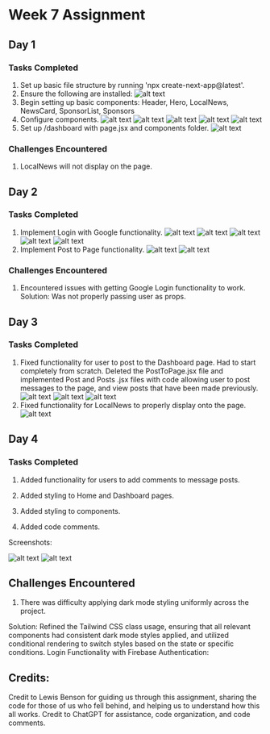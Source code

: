 # Week 7 Assignment

## Day 1

### Tasks Completed

1. Set up basic file structure by running 'npx create-next-app@latest'.
2. Ensure the following are installed:
   ![alt text](image.png)
3. Begin setting up basic components: Header, Hero, LocalNews, NewsCard, SponsorList, Sponsors
4. Configure components.
   ![alt text](image-1.png)
   ![alt text](image-2.png)
   ![alt text](image-3.png)
   ![alt text](image-4.png)
   ![alt text](image-5.png)
5. Set up /dashboard with page.jsx and components folder.
   ![alt text](image-6.png)

### Challenges Encountered

1. LocalNews will not display on the page.

## Day 2

### Tasks Completed

1. Implement Login with Google functionality.
   ![alt text](image-7.png)
   ![alt text](image-8.png)
   ![alt text](image-9.png)
   ![alt text](image-10.png)
   ![alt text](image-11.png)
2. Implement Post to Page functionality.
   ![alt text](image-12.png)
   ![alt text](image-13.png)

### Challenges Encountered

1. Encountered issues with getting Google Login functionality to work. Solution: Was not properly passing user as props.

## Day 3

### Tasks Completed

1. Fixed functionality for user to post to the Dashboard page. Had to start completely from scratch. Deleted the PostToPage.jsx file and implemented Post and Posts .jsx files with code allowing user to post messages to the page, and view posts that have been made previously.
   ![alt text](image-14.png)
   ![alt text](image-15.png)
   ![alt text](image-17.png)
2. Fixed functionality for LocalNews to properly display onto the page.
   ![alt text](image-16.png)

## Day 4

### Tasks Completed

1. Added functionality for users to add comments to message posts.

2. Added styling to Home and Dashboard pages.

3. Added styling to components.

4. Added code comments.

Screenshots:

![alt text](image-18.png)
![alt text](image-19.png)

## Challenges Encountered

1. There was difficulty applying dark mode styling uniformly across the project.

Solution: Refined the Tailwind CSS class usage, ensuring that all relevant components had consistent dark mode styles applied, and utilized conditional rendering to switch styles based on the state or specific conditions.
Login Functionality with Firebase Authentication:

## Credits:

Credit to Lewis Benson for guiding us through this assignment, sharing the code for those of us who fell behind, and helping us to understand how this all works.
Credit to ChatGPT for assistance, code organization, and code comments.
